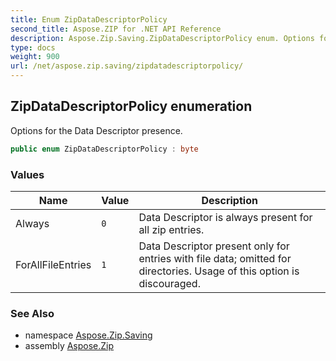 ```yaml
---
title: Enum ZipDataDescriptorPolicy
second_title: Aspose.ZIP for .NET API Reference
description: Aspose.Zip.Saving.ZipDataDescriptorPolicy enum. Options for the Data Descriptor presence
type: docs
weight: 900
url: /net/aspose.zip.saving/zipdatadescriptorpolicy/
---
```

## ZipDataDescriptorPolicy enumeration

Options for the Data Descriptor presence.

```csharp
public enum ZipDataDescriptorPolicy : byte
```

### Values

| Name | Value | Description |
| --- | --- | --- |
| Always | `0` | Data Descriptor is always present for all zip entries. |
| ForAllFileEntries | `1` | Data Descriptor present only for entries with file data; omitted for directories. Usage of this option is discouraged. |

### See Also

* namespace [Aspose.Zip.Saving](../../aspose.zip.saving/)
* assembly [Aspose.Zip](../../)


